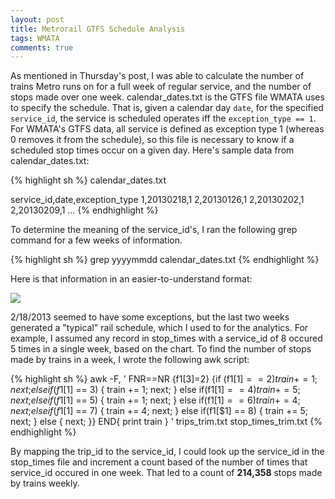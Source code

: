 ```yaml
---
layout: post
title: Metrorail GTFS Schedule Analysis
tags: WMATA
comments: true
---
```


As mentioned in Thursday's post, I was able to calculate the number of trains Metro runs on for a full week of regular service, and the number of stops made over one week. calendar_dates.txt is the GTFS file WMATA uses to specify the schedule. That is, given a calendar day <code>date</code>, for the specified <code>service_id</code>, the service is scheduled operates iff the <code>exception_type == 1</code>. For WMATA's GTFS data, all service is defined as exception type 1 (whereas 0 removes it from the schedule), so this file is necessary to know if a scheduled stop times occur on a given day. Here's sample data from calendar_dates.txt:

{% highlight sh %}
calendar_dates.txt

service_id,date,exception_type
1,20130218,1
2,20130126,1
2,20130202,1
2,20130209,1
...
{% endhighlight %}

To determine the meaning of the service_id's, I ran the following grep command for a few weeks of information.

{% highlight sh %}
grep yyyymmdd calendar_dates.txt
<output>
{% endhighlight %}

Here is that information in an easier-to-understand format:

<img src="../../../../images/wmata_service_id.png"/><br/>

2/18/2013 seemed to have some exceptions, but the last two weeks generated a "typical" rail schedule, which I used to for the analytics. For example, I assumed any record in stop_times with a service_id of 8 occured 5 times in a single week, based on the chart. To find the number of stops made by trains in a week, I wrote the following awk script:


{% highlight sh %}
awk -F, '
FNR==NR
{f1[$3]=$2}
{if (f1[$1] == 2)      { train += 1; next;
} else if(f1[$1] == 3) { train += 1; next;
} else if(f1[$1] == 4) { train += 5; next;
} else if(f1[$1] == 5) { train += 1; next;
} else if(f1[$1] == 6) { train += 4; next;
} else if(f1[$1] == 7) { train += 4; next;
} else if(f1[$1] == 8) { train += 5; next;
} else { next; }}
END{ print train }
' trips_trim.txt stop_times_trim.txt
{% endhighlight %}

By mapping the trip_id to the service_id, I could look up the service_id in the stop_times file and increment a count based of the number of times that service_id occured in one week. That led to a count of <strong>214,358</strong> stops made by trains weekly.